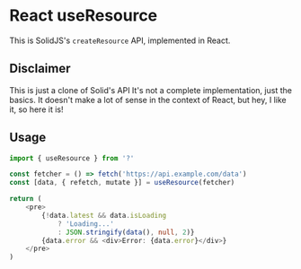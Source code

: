 # React useResource

This is SolidJS's `createResource` API, implemented in React.

## Disclaimer

This is just a clone of Solid's API It's not a complete implementation, just the basics. It doesn't make a lot of sense in the context of React, but hey, I like it, so here it is!

## Usage

```typescript
import { useResource } from '?'

const fetcher = () => fetch('https://api.example.com/data')
const [data, { refetch, mutate }] = useResource(fetcher)

return (
	<pre>
		{!data.latest && data.isLoading
			? 'Loading...'
			: JSON.stringify(data(), null, 2)}
		{data.error && <div>Error: {data.error}</div>}
	</pre>
)
```
